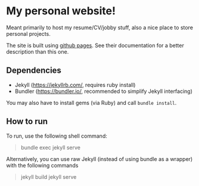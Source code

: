 # My personal website!

Meant primarily to host my resume/CV/jobby stuff, also a nice place to store personal projects.

The site is built using [github pages](https://pages.github.com/). See their documentation for a better description than this one.

## Dependencies
- Jekyll (https://jekyllrb.com/, requires ruby install)
- Bundler (https://bundler.io/, recommended to simplify Jekyll interfacing)

You may also have to install gems (via Ruby) and call `bundle install`.

## How to run
To run, use the following shell command:
> bundle exec jekyll serve

Alternatively, you can use raw Jekyll (instead of using bundle as a wrapper) with the following commands
> jekyll build
> jekyll serve
